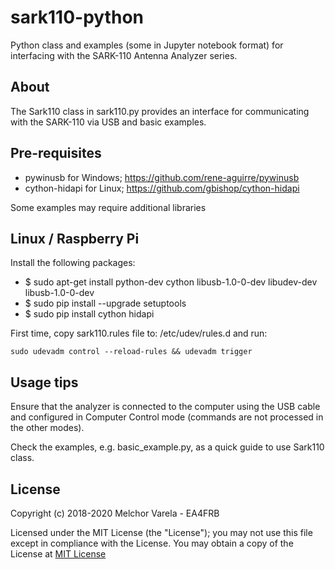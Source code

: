 # sark110-python
Python class and examples (some in Jupyter notebook format) for interfacing with the SARK-110 Antenna Analyzer series.

## About
The Sark110 class in sark110.py provides an interface for communicating with the SARK-110 via USB and basic examples.

## Pre-requisites
- pywinusb for Windows; https://github.com/rene-aguirre/pywinusb
- cython-hidapi for Linux; https://github.com/gbishop/cython-hidapi

Some examples may require additional libraries

## Linux / Raspberry Pi

Install the following packages:
- $ sudo apt-get install python-dev cython libusb-1.0-0-dev libudev-dev libusb-1.0-0-dev
- $ sudo pip install --upgrade setuptools
- $ sudo pip install cython hidapi

First time, copy sark110.rules file to: /etc/udev/rules.d and run:

	sudo udevadm control --reload-rules && udevadm trigger

## Usage tips
Ensure that the analyzer is connected to the computer using the USB cable and configured in Computer Control mode (commands are not processed in the other modes).

Check the examples, e.g. basic_example.py, as a quick guide to use Sark110 class. 

## License
Copyright (c) 2018-2020 Melchor Varela - EA4FRB

Licensed under the MIT License (the "License");
you may not use this file except in compliance with the License.
You may obtain a copy of the License at [MIT License](https://opensource.org/licenses/MIT)
	
